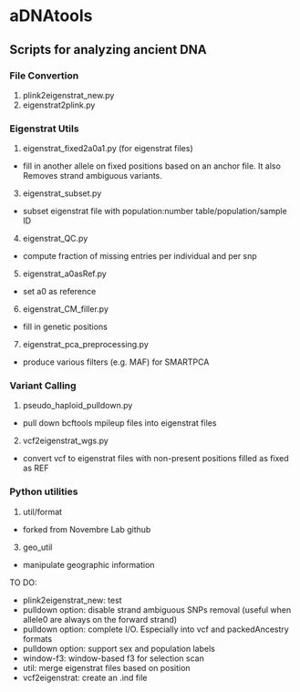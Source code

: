 # aDNAtools
## Scripts for analyzing ancient DNA

### File Convertion
1. plink2eigenstrat_new.py
2. eigenstrat2plink.py

### Eigenstrat Utils
1. eigenstrat_fixed2a0a1.py (for eigenstrat files)
  - fill in another allele on fixed positions based on an anchor file. It also Removes strand ambiguous variants.

3. eigenstrat_subset.py
  - subset eigenstrat file with population:number table/population/sample ID

4. eigenstrat_QC.py
  - compute fraction of missing entries per individual and per snp

5. eigenstrat_a0asRef.py
  - set a0 as reference

6. eigenstrat_CM_filler.py
  - fill in genetic positions

7. eigenstrat_pca_preprocessing.py
  - produce various filters (e.g. MAF) for SMARTPCA

### Variant Calling
1. pseudo_haploid_pulldown.py
  - pull down bcftools mpileup files into eigenstrat files
2. vcf2eigenstrat_wgs.py
  - convert vcf to eigenstrat files with non-present positions filled as fixed as REF

### Python utilities
1. util/format
  - forked from Novembre Lab github
3. geo_util
  - manipulate geographic information

TO DO: 
- plink2eigenstrat_new: test
- pulldown option: disable strand ambiguous SNPs removal (useful when allele0 are always on the forward strand)
- pulldown option: complete I/O. Especially into vcf and packedAncestry formats
- pulldown option: support sex and population labels
- window-f3: window-based f3 for selection scan
- util: merge eigenstrat files based on position
- vcf2eigenstrat: create an .ind file
